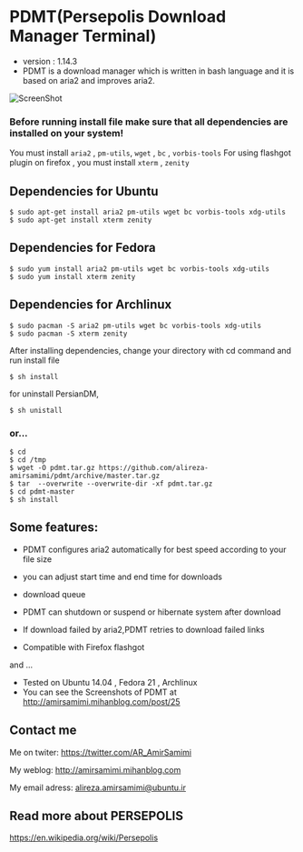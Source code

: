 PDMT(Persepolis Download Manager Terminal)
=============
+ version : 1.14.3
+ PDMT is a download manager which is written in bash language and it is based on aria2 and improves aria2.

![ScreenShot](http://s6.picofile.com/file/8202702626/pdmt.jpg)

### Before running install file make sure that all dependencies are installed on your system!
You must install `aria2` , `pm-utils`, `wget` , `bc` , `vorbis-tools`
For using flashgot plugin on firefox , you must install `xterm` , `zenity`

## Dependencies for Ubuntu

    $ sudo apt-get install aria2 pm-utils wget bc vorbis-tools xdg-utils
    $ sudo apt-get install xterm zenity
    
## Dependencies for Fedora

    $ sudo yum install aria2 pm-utils wget bc vorbis-tools xdg-utils
    $ sudo yum install xterm zenity

## Dependencies for Archlinux

    $ sudo pacman -S aria2 pm-utils wget bc vorbis-tools xdg-utils
    $ sudo pacman -S xterm zenity
    
After installing dependencies, change your directory with cd command and run install file

    $ sh install

for uninstall PersianDM,

    $ sh unistall

### or...

    $ cd
    $ cd /tmp
    $ wget -O pdmt.tar.gz https://github.com/alireza-amirsamimi/pdmt/archive/master.tar.gz
    $ tar  --overwrite --overwrite-dir -xf pdmt.tar.gz
    $ cd pdmt-master
    $ sh install

## Some features:

+ PDMT configures aria2 automatically for best speed according to your file size

+ you can adjust start time and end time for downloads

+ download queue

+ PDMT can shutdown or suspend or hibernate system  after download 

+ If download failed by aria2,PDMT retries to download failed links

+ Compatible with Firefox flashgot

and ...

+ Tested on Ubuntu 14.04 , Fedora 21 , Archlinux 
+ You can see the Screenshots of PDMT at http://amirsamimi.mihanblog.com/post/25

## Contact me
Me on twiter:
https://twitter.com/AR_AmirSamimi

My weblog:
http://amirsamimi.mihanblog.com

My email adress:
alireza.amirsamimi@ubuntu.ir

## Read more about PERSEPOLIS
https://en.wikipedia.org/wiki/Persepolis
